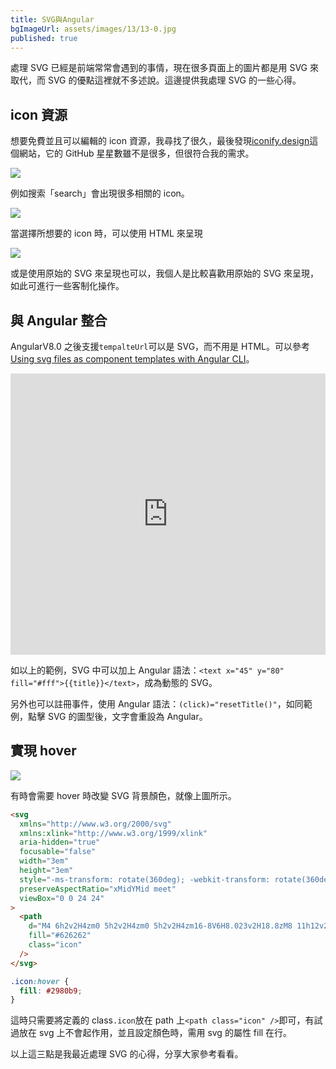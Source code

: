 ```yaml
---
title: SVG與Angular
bgImageUrl: assets/images/13/13-0.jpg
published: true
---
```


處理 SVG 已經是前端常常會遇到的事情，現在很多頁面上的圖片都是用 SVG 來取代，而 SVG 的優點這裡就不多述說。這邊提供我處理 SVG 的一些心得。

## icon 資源

想要免費並且可以編輯的 icon 資源，我尋找了很久，最後發現[iconify.design](https://iconify.design/)這個網站，它的 GitHub 星星數雖不是很多，但很符合我的需求。

<img class="img-responsive" src="assets/images/13/13-01.png">

例如搜索「search」會出現很多相關的 icon。

<img class="img-responsive" src="assets/images/13/13-02.png">

當選擇所想要的 icon 時，可以使用 HTML 來呈現

<img class="img-responsive" src="assets/images/13/13-03.png">

或是使用原始的 SVG 來呈現也可以，我個人是比較喜歡用原始的 SVG 來呈現，如此可進行一些客制化操作。

## 與 Angular 整合

AngularV8.0 之後支援`tempalteUrl`可以是 SVG，而不用是 HTML。可以參考[Using svg files as component templates with Angular CLI](https://levelup.gitconnected.com/using-svg-files-as-component-templates-with-angular-cli-ea58fe79b6c1)。

<iframe width="100%" height="450" frameborder="0" src="https://stackblitz.com/edit/ngx-svg-demo?embed=1&file=src/app/svg-title/svg-title.component.svg"></iframe>

如以上的範例，SVG 中可以加上 Angular 語法：`<text x="45" y="80" fill="#fff">{{title}}</text>`，成為動態的 SVG。

另外也可以註冊事件，使用 Angular 語法：`(click)="resetTitle()"`，如同範例，點擊 SVG 的圖型後，文字會重設為 Angular。

## 實現 hover

<img class="img-responsive" src="assets/images/13/13-04.gif">

有時會需要 hover 時改變 SVG 背景顏色，就像上圖所示。

```html
<svg
  xmlns="http://www.w3.org/2000/svg"
  xmlns:xlink="http://www.w3.org/1999/xlink"
  aria-hidden="true"
  focusable="false"
  width="3em"
  height="3em"
  style="-ms-transform: rotate(360deg); -webkit-transform: rotate(360deg); transform: rotate(360deg);"
  preserveAspectRatio="xMidYMid meet"
  viewBox="0 0 24 24"
>
  <path
    d="M4 6h2v2H4zm0 5h2v2H4zm0 5h2v2H4zm16-8V6H8.023v2H18.8zM8 11h12v2H8zm0 5h12v2H8z"
    fill="#626262"
    class="icon"
  />
</svg>
```

```css
.icon:hover {
  fill: #2980b9;
}
```

這時只需要將定義的 class`.icon`放在 path 上`<path class="icon" />`即可，有試過放在 svg 上不會起作用，並且設定顏色時，需用 svg 的屬性 fill 在行。

以上這三點是我最近處理 SVG 的心得，分享大家參考看看。
